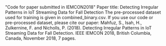 "Code for paper submitted in IEMCON2018" 
Paper title: Detecting Irregular Patterns in IoT Streaming Data for Fall Detection
The pre-processed dataset used for training is given in combined_binary.csv.
If you use our code or pre-processed dataset, please cite our paper:
Mahfuz, S., Isah, H., Zulkernine, F. and Nicholls, P. (2018). Detecting Irregular Patterns in IoT Streaming Data for Fall Detection. IEEE IEMCON 2018, British Columbia, Canada, November 2018, 7 pages.
